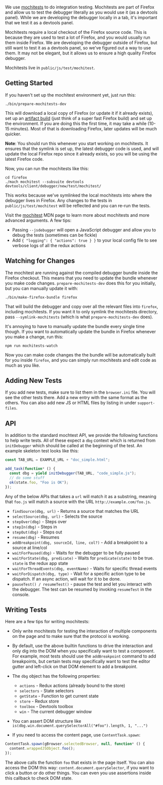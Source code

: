 We use [mochitests](https://developer.mozilla.org/en-US/docs/Mozilla/Projects/Mochitest) to do integration testing. Mochitests are part of Firefox and allow us to test the debugger literally as you would use it (as a devtools panel). While we are developing the debugger locally in a tab, it's important that we test it as a devtools panel.

Mochitests require a local checkout of the Firefox source code. This is because they are used to test a lot of Firefox, and you would usually run them inside Firefox. We are developing the debugger outside of Firefox, but still want to test it as a devtools panel, so we've figured out a way to use them. It may not be elegant, but it allows us to ensure a high quality Firefox debugger.

Mochitests live in `public/js/test/mochitest`.

## Getting Started

If you haven't set up the mochitest environment yet, just run this:

```
./bin/prepare-mochitests-dev
```

This will download a local copy of Firefox (or update it if it already exists), set up an [artifact build](https://developer.mozilla.org/en-US/docs/Mozilla/Developer_guide/Build_Instructions/Artifact_builds) (just think of a super fast Firefox build) and set up the environment. If you are doing this the first time, it may take a while (10-15 minutes). Most of that is downloading Firefox, later updates will be much quicker.

**Note**: You should run this whenever you start working on mochitests. It ensures that the symlink is set up, the latest debugger code is used, and will update the local Firefox repo since it already exists, so you will be using the latest Firefox code.

Now, you can run the mochitests like this:

```
cd firefox
./mach mochitest --subsuite devtools devtools/client/debugger/new/test/mochitest/
```

This works because we've symlinked the local mochitests into where the debugger lives in Firefox. Any changes to the tests in `public/js/test/mochitest` will be reflected and you can re-run the tests.

Visit the [mochitest](https://developer.mozilla.org/en-US/docs/Mozilla/Projects/Mochitest) MDN page to learn more about mochitests and more advanced arguments. A few tips:

* Passing `--jsdebugger` will open a JavaScript debugger and allow you to debug the tests (sometimes can be fickle)
* Add `{ "logging": { "actions": true } }` to your local config file to see verbose logs of all the redux actions

## Watching for Changes

The mochitest are running against the compiled debugger bundle inside the Firefox checkout. This means that you need to update the bundle whenever you make code changes. `prepare-mochitests-dev` does this for you initially, but you can manually update it with:

```
./bin/make-firefox-bundle firefox
```

That will build the debugger and copy over all the relevant files into `firefox`, including mochitests. If you want it to only symlink the mochitests directory, pass `--symlink-mochitests` (which is what `prepare-mochitests-dev` does).

It's annoying to have to manually update the bundle every single time though. If you want to automatically update the bundle in Firefox whenever you make a change, run this:

```
npm run mochitests-watch
```

Now you can make code changes the the bundle will be automatically built for you inside `firefox`, and you can simply run mochitests and edit code as much as you like.

## Adding New Tests

If you add new tests, make sure to list them in the `browser.ini` file. You will see the other tests there. Add a new entry with the same format as the others. You can also add new JS or HTML files by listing in under `support-files`.

## API

In addition to the standard mochtest API, we provide the following functions to help write tests. All of these expect a `dbg` context which is returned from `initDebugger` which should be called at the beginning of the test. An example skeleton test looks like this:

```js
const TAB_URL = EXAMPLE_URL + "doc_simple.html";

add_task(function* () {
  const dbg = yield initDebugger(TAB_URL, "code_simple.js");
  // do some stuff
  ok(state.foo, "Foo is OK");
});
```

Any of the below APIs that takes a `url` will match it as a substring, meaning that `foo.js` will match a source with the URL `http://example.com/foo.js`.

* `findSource(dbg, url)` - Returns a source that matches the URL
* `selectSource(dbg, url)` - Selects the source
* `stepOver(dbg)` - Steps over
* `stepIn(dbg)` - Steps in
* `stepOut(dbg)` - Steps out
* `resume(dbg)` - Resumes
* `addBreakpoint(dbg, sourceId, line, col?)` - Add a breakpoint to a source at line/col
* `waitForPaused(dbg)` - Waits for the debugger to be fully paused
* `waitForState(dbg, predicate)` - Waits for `predicate(state)` to be true. `state` is the redux app state
* `waitForThreadEvents(dbg, eventName)` - Waits for specific thread events
* `waitForDispatch(dbg, type)` - Wait for a specific action type to be dispatch. If an async action, will wait for it to be done.
* `pauseTest() / resumeTest()` - pause the test and let you interact with the debugger. The test can be resumed by invoking `resumeTest` in the console.

## Writing Tests

Here are a few tips for writing mochitests:

* Only write mochitests for testing the interaction of multiple components on the page and to make sure that the protocol is working.
* By default, use the above builtin functions to drive the interaction and only dig into the DOM when you specifically want to test a component. For example, most tests should use the `addBreakpoint` command to add breakpoints, but certain tests may specifically want to test the editor gutter and left-click on that DOM element to add a breakpoint.
* The `dbg` object has the following properties:

  * `actions` - Redux actions (already bound to the store)
  * `selectors` - State selectors
  * `getState` - Function to get current state
  * `store` - Redux store
  * `toolbox` - Devtools toolbox
  * `win` - The current debugger window

* You can assert DOM structure like `is(dbg.win.document.querySelectorAll("#foo").length, 1, "...")`
* If you need to access the content page, use `ContentTask.spawn`:

```js
ContentTask.spawn(gBrowser.selectedBrowser, null, function* () {
  content.wrappedJSObject.foo();
});
```

The above calls the function `foo` that exists in the page itself. You can also access the DOM this way: `content.document.querySelector`, if you want to click a button or do other things. You can even you use assertions inside this callback to check DOM state.
